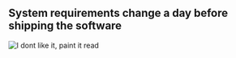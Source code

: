 ## System requirements change a day before shipping the software

![I dont like it, paint it read](http://i.imgur.com/CxrwxqZ.gif)